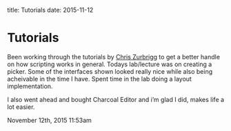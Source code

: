 title: Tutorials
date: 2015-11-12

<h1>Tutorials</h1>
<p>Been working through the tutorials by <a href="http://zurbrigg.com/maya-python/category/beginning-python-for-maya">Chris Zurbrigg</a> to get a better handle on how scripting works in general. Todays lab/lecture was on creating a picker. Some of the interfaces shown looked really nice while also being acheivable in the time I have. Spent time in the lab doing a layout implementation.</p>

<p>I also went ahead and bought Charcoal Editor and i&rsquo;m glad I did, makes life a lot easier.</p>

<div id="footer">
<span id="timestamp"> November 12th, 2015 11:53am </span>
</div>
